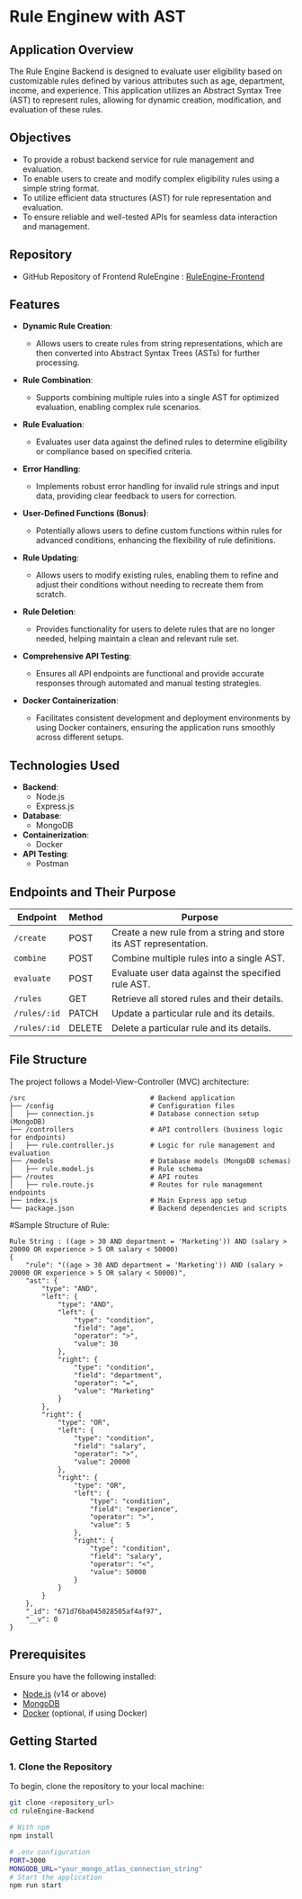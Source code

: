# Rule Enginew with AST
## Application Overview
The Rule Engine Backend is designed to evaluate user eligibility based on customizable rules defined by various attributes such as age, department, income, and experience. This application utilizes an Abstract Syntax Tree (AST) to represent rules, allowing for dynamic creation, modification, and evaluation of these rules.

## Objectives
- To provide a robust backend service for rule management and evaluation.
- To enable users to create and modify complex eligibility rules using a simple string format.
- To utilize efficient data structures (AST) for rule representation and evaluation.
- To ensure reliable and well-tested APIs for seamless data interaction and management.

## Repository
- GitHub Repository of Frontend RuleEngine : [RuleEngine-Frontend](https://github.com/nandkishorr/RuleEngine-Frontend.git)

## Features
- **Dynamic Rule Creation**: 
  - Allows users to create rules from string representations, which are then converted into Abstract Syntax Trees (ASTs) for further processing.

- **Rule Combination**: 
  - Supports combining multiple rules into a single AST for optimized evaluation, enabling complex rule scenarios.

- **Rule Evaluation**: 
  - Evaluates user data against the defined rules to determine eligibility or compliance based on specified criteria.

- **Error Handling**: 
  - Implements robust error handling for invalid rule strings and input data, providing clear feedback to users for correction.

- **User-Defined Functions (Bonus)**: 
  - Potentially allows users to define custom functions within rules for advanced conditions, enhancing the flexibility of rule definitions.

- **Rule Updating**: 
  - Allows users to modify existing rules, enabling them to refine and adjust their conditions without needing to recreate them from scratch.

- **Rule Deletion**: 
  - Provides functionality for users to delete rules that are no longer needed, helping maintain a clean and relevant rule set.

- **Comprehensive API Testing**: 
  - Ensures all API endpoints are functional and provide accurate responses through automated and manual testing strategies.

- **Docker Containerization**: 
  - Facilitates consistent development and deployment environments by using Docker containers, ensuring the application runs smoothly across different setups.


## Technologies Used
- **Backend**: 
  - Node.js
  - Express.js
- **Database**: 
  - MongoDB
- **Containerization**: 
  - Docker
- **API Testing**: 
  - Postman

## Endpoints and Their Purpose
| Endpoint               | Method   | Purpose                                            |
|-----------------------|----------|----------------------------------------------------|
| `/create`    | POST     | Create a new rule from a string and store its AST representation. |
| `combine`  | POST     | Combine multiple rules into a single AST.         |
| `evaluate`  | POST     | Evaluate user data against the specified rule AST.|
| `/rules`          | GET      | Retrieve all stored rules and their details.      |
| `/rules/:id`          | PATCH     | Update a particular rule and its details.      |
| `/rules/:id`          | DELETE      | Delete a particular rule and its details.      |

## File Structure
The project follows a Model-View-Controller (MVC) architecture:
```
/src                               # Backend application
├── /config                        # Configuration files
│   ├── connection.js              # Database connection setup (MongoDB)
├── /controllers                   # API controllers (business logic for endpoints)
│   ├── rule.controller.js         # Logic for rule management and evaluation
├── /models                        # Database models (MongoDB schemas)
│   ├── rule.model.js              # Rule schema
├── /routes                        # API routes
│   ├── rule.route.js              # Routes for rule management endpoints
├── index.js                       # Main Express app setup
└── package.json                   # Backend dependencies and scripts
```
#Sample Structure of Rule: 
```
Rule String : ((age > 30 AND department = 'Marketing')) AND (salary > 20000 OR experience > 5 OR salary < 50000)
{
    "rule": "((age > 30 AND department = 'Marketing')) AND (salary > 20000 OR experience > 5 OR salary < 50000)",
    "ast": {
        "type": "AND",
        "left": {
            "type": "AND",
            "left": {
                "type": "condition",
                "field": "age",
                "operator": ">",
                "value": 30
            },
            "right": {
                "type": "condition",
                "field": "department",
                "operator": "=",
                "value": "Marketing"
            }
        },
        "right": {
            "type": "OR",
            "left": {
                "type": "condition",
                "field": "salary",
                "operator": ">",
                "value": 20000
            },
            "right": {
                "type": "OR",
                "left": {
                    "type": "condition",
                    "field": "experience",
                    "operator": ">",
                    "value": 5
                },
                "right": {
                    "type": "condition",
                    "field": "salary",
                    "operator": "<",
                    "value": 50000
                }
            }
        }
    },
    "_id": "671d76ba045028505af4af97",
    "__v": 0
}

```
## Prerequisites
Ensure you have the following installed:
- [Node.js](https://nodejs.org/) (v14 or above)
- [MongoDB](https://www.mongodb.com/)
- [Docker](https://www.docker.com/) (optional, if using Docker)

## Getting Started

### 1. Clone the Repository
To begin, clone the repository to your local machine:
```bash
git clone <repository_url>
cd ruleEngine-Backend

# With npm
npm install

# .env configuration
PORT=3000
MONGODB_URL="your_mongo_atlas_connection_string"
# Start the application
npm run start


```
